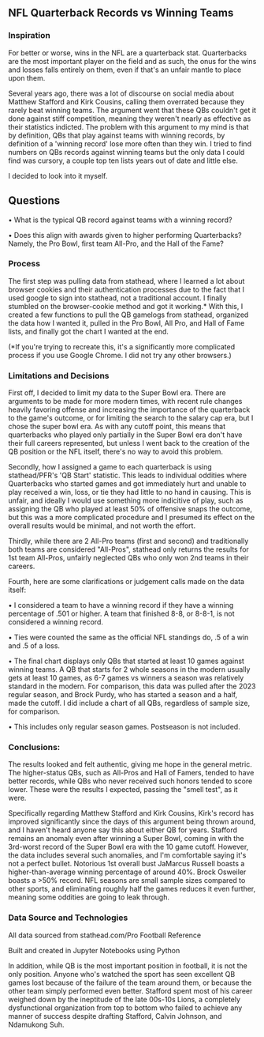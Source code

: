## NFL Quarterback Records vs Winning Teams

### Inspiration

For better or worse, wins in the NFL are a quarterback stat. Quarterbacks are the most important player on the field and as such, the onus for the wins and losses falls entirely on them, even if that's an unfair mantle to place upon them.

Several years ago, there was a lot of discourse on social media about Matthew Stafford and Kirk Cousins, calling them overrated because they rarely beat winning teams. The argument went that these QBs couldn't get it done against stiff competition, meaning they weren't nearly as effective as their statistics indicted. The problem with this argument to my mind is that by definition, QBs that play against teams with winning records, by definition of a 'winning record' lose more often than they win. I tried to find numbers on QBs records against winning teams but the only data I could find was cursory, a couple top ten lists years out of date and little else.

I decided to look into it myself.

## Questions

•	What is the typical QB record against teams with a winning record?

•	Does this align with awards given to higher performing Quarterbacks? Namely, the Pro Bowl, first team All-Pro, and the Hall of the Fame?

### Process

The first step was pulling data from stathead, where I learned a lot about browser cookies and their authentication processes due to the fact that I used google to sign into stathead, not a traditional account. I finally stumbled on the browser-cookie method and got it working.* With this, I created a few functions to pull the QB gamelogs from stathead, organized the data how I wanted it, pulled in the Pro Bowl, All Pro, and Hall of Fame lists, and finally got the chart I wanted at the end.

(*If you're trying to recreate this, it's a significantly more complicated process if you use Google Chrome. I did not try any other browsers.)

### Limitations and Decisions

First off, I decided to limit my data to the Super Bowl era. There are arguments to be made for more modern times, with recent rule changes heavily favoring offense and increasing the importance of the quarterback to the game's outcome, or for limiting the search to the salary cap era, but I chose the super bowl era. As with any cutoff point, this means that quarterbacks who played only partially in the Super Bowl era don't have their full careers represented, but unless I went back to the creation of the QB position or the NFL itself, there's no way to avoid this problem.

Secondly, how I assigned a game to each quarterback is using stathead/PFR's 'QB Start' statistic. This leads to individual oddities where Quarterbacks who started games and got immediately hurt and unable to play received a win, loss, or tie they had little to no hand in causing. This is unfair, and ideally I would use something more indicitive of play, such as assigning the QB who played at least 50% of offensive snaps the outcome, but this was a more complicated procedure and I presumed its effect on the overall results would be minimal, and not worth the effort.

Thirdly, while there are 2 All-Pro teams (first and second) and traditionally both teams are considered "All-Pros", stathead only returns the results for 1st team All-Pros, unfairly neglected QBs who only won 2nd teams in their careers. 

Fourth, here are some clarifications or judgement calls made on the data itself:

  • I considered a team to have a winning record if they have a winning percentage of .501 or higher. A team that finished 8-8, or 8-8-1, is not considered a winning record.

  • Ties were counted the same as the official NFL standings do, .5 of a win and .5 of a loss. 
  
  • The final chart displays only QBs that started at least 10 games against winning teams. A QB that starts for 2 whole seasons in the modern usually gets at least 10 games, as 6-7 games vs winners a season was relatively standard in the modern. For comparison, this data was pulled after the 2023 regular season, and Brock Purdy, who has started a season and a half, made the cutoff. I did include a chart of all QBs, regardless of sample size, for comparison.
 
 • This includes only regular season games. Postseason is not included.

### Conclusions:

The results looked and felt authentic, giving me hope in the general metric. The higher-status QBs, such as All-Pros and Hall of Famers, tended to have better records, while QBs who never received such honors tended to score lower. These were the results I expected, passing the "smell test", as it were.

Specifically regarding Matthew Stafford and Kirk Cousins, Kirk's record has improved significantly since the days of this argument being thrown around, and I haven't heard anyone say this about either QB for years. Stafford remains an anomaly even after winning a Super Bowl, coming in with the 3rd-worst record of the Super Bowl era with the 10 game cutoff. However, the data includes several such anomalies, and I'm comfortable saying it's not a perfect bullet. Notorious 1st overall bust JaMarcus Russell boasts a higher-than-average winning percentage of around 40%. Brock Osweiler boasts a >50% record. NFL seasons are small sample sizes compared to other sports, and eliminating roughly half the games reduces it even further, meaning some oddities are going to leak through.

### Data Source and Technologies

All data sourced from stathead.com/Pro Football Reference

Built and created in Jupyter Notebooks using Python

In addition, while QB is the most important position in football, it is not the only position. Anyone who's watched the sport has seen excellent QB games lost because of the failure of the team around them, or because the other team simply performed even better. Stafford spent most of his career weighed down by the ineptitude of the late 00s-10s Lions, a completely dysfunctional organization from top to bottom who failed to achieve any manner of success despite drafting Stafford, Calvin Johnson, and Ndamukong Suh.
